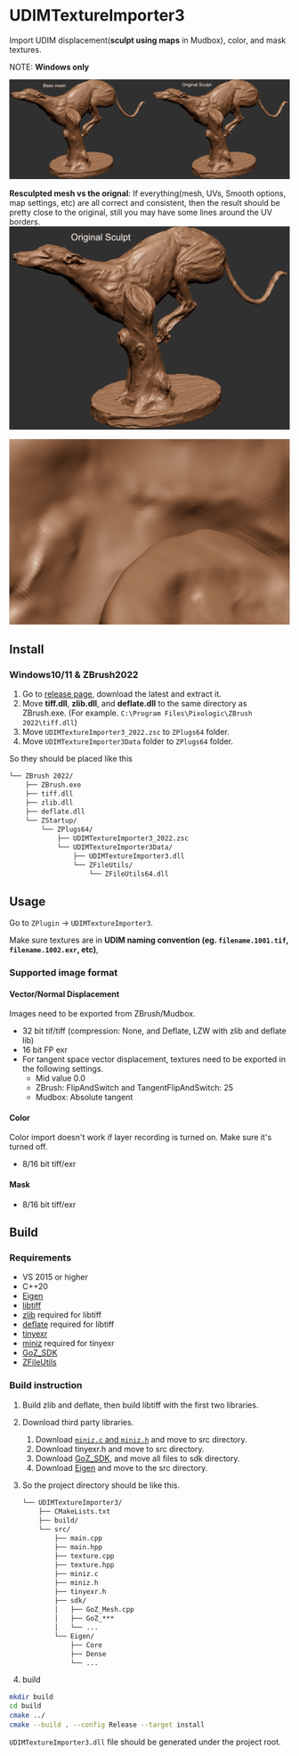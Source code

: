 # UDIMTextureImporter3
Import UDIM displacement(**sculpt using maps** in Mudbox), color, and mask textures.

NOTE: **Windows only**

![](https://raw.githubusercontent.com/minoue/UDIMTextureImporter/main/img/demo.gif)

**Resculpted mesh vs the orignal**:
If everything(mesh, UVs, Smooth options, map settings, etc) are all correct and consistent, then the result should be pretty close to the original, still you may have some lines around the UV borders.
![](https://raw.githubusercontent.com/minoue/UDIMTextureImporter/main/img/compare.gif)

![](https://raw.githubusercontent.com/minoue/UDIMTextureImporter/main/img/edge.gif)

## Install
### Windows10/11 & ZBrush2022
1. Go to [release page](https://github.com/minoue/UDIMTextureImporter3/releases), download the latest and extract it.
2. Move **tiff.dll**, **zlib.dll**, and **deflate.dll** to the same directory as ZBrush.exe. (For example. `C:\Program Files\Pixologic\ZBrush 2022\tiff.dll`)
3. Move `UDIMTextureImporter3_2022.zsc` to `ZPlugs64` folder.
4. Move `UDIMTextureImporter3Data` folder to `ZPlugs64` folder.

So they should be placed like this
```
└── ZBrush 2022/
    ├── ZBrush.exe
    ├── tiff.dll
    ├── zlib.dll
    ├── deflate.dll
    └── ZStartup/
        └── ZPlugs64/
            ├── UDIMTextureImporter3_2022.zsc
            └── UDIMTextureImporter3Data/
                ├── UDIMTextureImporter3.dll
                └── ZFileUtils/
                    └── ZFileUtils64.dll
```

## Usage
Go to `ZPlugin` -> `UDIMTextureImporter3`.

Make sure textures are in **UDIM naming convention (eg. `filename.1001.tif`, `filename.1002.exr`, etc)**,

### Supported image format
#### Vector/Normal Displacement
Images need to be exported from ZBrush/Mudbox.
* 32 bit tif/tiff (compression: None, and Deflate, LZW with zlib and deflate lib)
* 16 bit FP exr
* For tangent space vector displacement, textures need to be exported in the following settings.
    * Mid value 0.0
    * ZBrush: FlipAndSwitch and TangentFlipAndSwitch: 25
    * Mudbox: Absolute tangent

#### Color
Color import doesn't work if layer recording is turned on. Make sure it's turned off.
* 8/16 bit tiff/exr

#### Mask
* 8/16 bit tiff/exr

## Build

### Requirements
* VS 2015 or higher
* C++20
* [Eigen](https://eigen.tuxfamily.org/)
* [libtiff](https://gitlab.com/libtiff/libtiff)
* [zlib](https://zlib.net) required for libtiff
* [deflate](https://github.com/ebiggers/libdeflate) required for libtiff
* [tinyexr](https://github.com/syoyo/tinyexr)
* [miniz](https://github.com/richgel999/miniz) required for tinyexr
* [GoZ_SDK](https://developers.maxon.net/forum/topic/15246/zbrush-sdk-overview)
* [ZFileUtils](https://help.maxon.net/zbr/en-us/Content/html/user-guide/customizing-zbrush/zscripting/zfileutils/zfileutils.html)

### Build instruction
1. Build zlib and deflate, then build libtiff with the first two libraries.
2. Download third party libraries.
    1. Download [`miniz.c` and `miniz.h`](https://github.com/richgel999/miniz/releases) and move to src directory.
    2. Download tinyexr.h and move to src directory.
    3. Download [GoZ_SDK](https://developers.maxon.net/forum/topic/15246/zbrush-sdk-overview), and move all files to sdk directory.
    4. Download [Eigen](https://eigen.tuxfamily.org/) and move to the src directory.

3. So the project directory should be like this.
    ```
    └── UDIMTextureImporter3/
        ├── CMakeLists.txt
        ├── build/
        └── src/
            ├── main.cpp
            ├── main.hpp
            ├── texture.cpp
            ├── texture.hpp
            ├── miniz.c
            ├── miniz.h
            ├── tinyexr.h
            ├── sdk/
            │   ├── GoZ_Mesh.cpp
            │   ├── GoZ_***
            │   └── ...
            └── Eigen/
                ├── Core
                ├── Dense
                └── ...
    ```
4. build
```sh
mkdir build
cd build
cmake ../
cmake --build . --config Release --target install
```
`UDIMTextureImporter3.dll` file should be generated under the project root.
